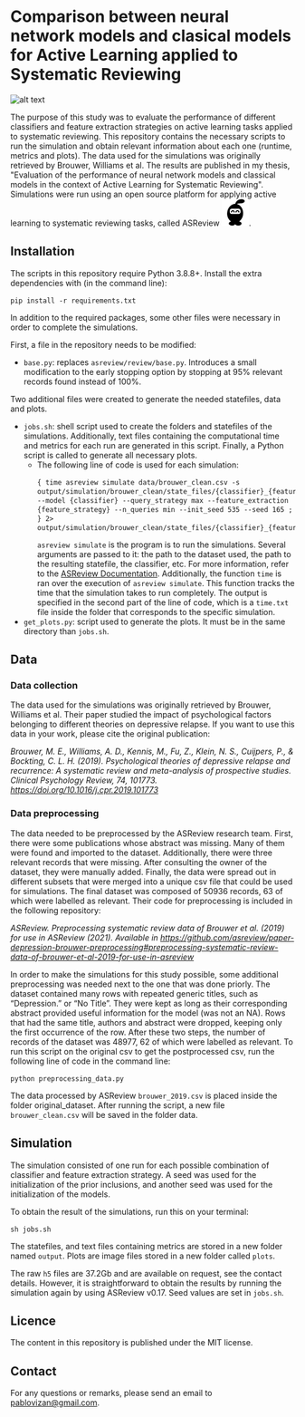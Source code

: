 # Comparison between neural network models and clasical models for Active Learning applied to Systematic Reviewing
![alt text](https://zenodo.org/badge/DOI/10.5281/zenodo.5161100.svg)

The purpose of this study was to evaluate the performance of different classifiers and feature extraction strategies on active learning tasks applied to systematic reviewing. This repository contains the necessary scripts to run the simulation and obtain relevant information about each one (runtime, metrics and plots). The data used for the simulations was originally retrieved by Brouwer, Williams et al. The results are published in my thesis, "Evaluation of the performance of neural network models and classical models in the context of Active Learning for Systematic Reviewing". Simulations were run using an open source platform for applying active learning to systematic reviewing tasks, called ASReview ![alt text](https://raw.githubusercontent.com/asreview/asreview-artwork/e2e6e5ea58a22077b116b9c3d2a15bc3fea585c7/SVGicons/IconELAS/ELASeyes24px24px.svg).
## Installation

The scripts in this repository require Python 3.8.8+. Install the extra dependencies with (in the command line):

```
pip install -r requirements.txt
```

In addition to the required packages, some other files were necessary in order to complete the simulations.

First, a file in the repository needs to be modified:

* ```base.py```: replaces ```asreview/review/base.py```. Introduces a small modification to the early stopping option by stopping at 95% relevant records found instead of 100%.


Two additional files were created to generate the needed statefiles, data and plots.

* ```jobs.sh```: shell script used to create the folders and statefiles of the simulations. Additionally, text files containing the computational time and metrics for each run are generated in this script. Finally, a Python script is called to generate all necessary plots.
  * The following line of code is used for each simulation:
    ```
    { time asreview simulate data/brouwer_clean.csv -s output/simulation/brouwer_clean/state_files/{classifier}_{feature_strategy}/state_brouwer_clean_{classifier}_{feature_strategy}.h5 --model {classifier} --query_strategy max --feature_extraction {feature_strategy} --n_queries min --init_seed 535 --seed 165 ; } 2> output/simulation/brouwer_clean/state_files/{classifier}_{feature_strategy}/time.txt
    ```
    ```asreview simulate``` is the program is to run the simulations. Several arguments are passed to it: the path to the dataset used, the path to the resulting statefile, the classifier, etc. For more information, refer to the [ASReview Documentation](https://asreview.readthedocs.io/en/latest/). Additionally, the function ```time``` is ran over the execution of ```asreview simulate```. This function tracks the time that the simulation takes to run completely. The output is specified in the second part of the line of code, which is a ```time.txt``` file inside the folder that corresponds to the specific simulation.
* ```get_plots.py```: script used to generate the plots. It must be in the same directory than ```jobs.sh```.


## Data

### Data collection
The data used for the simulations was originally retrieved by Brouwer, Williams et al. Their paper studied the impact of psychological factors belonging to different theories on depressive relapse. If you want to use this data in your work, please cite the original publication:

_Brouwer, M. E., Williams, A. D., Kennis, M., Fu, Z., Klein, N. S., Cuijpers, P., & Bockting, C. L. H. (2019). Psychological theories of depressive relapse and recurrence: A systematic review and meta-analysis of prospective studies. Clinical Psychology Review, 74, 101773. https://doi.org/10.1016/j.cpr.2019.101773_

### Data preprocessing
The data needed to be preprocessed by the ASReview research team. First, there were some publications whose abstract was missing. Many of them were found and imported to the dataset. Additionally, there were three relevant records that were missing. After consulting the owner of the dataset, they were manually added. Finally, the data were spread out in different subsets that were merged into a unique csv file that could be used for simulations. The final dataset was composed of 50936 records, 63 of which were labelled as relevant. Their code for preprocessing is included in the following repository:

_ASReview. Preprocessing systematic review data of Brouwer et al. (2019) for use in ASReview (2021). Available in https://github.com/asreview/paper-depression-brouwer-preprocessing#preprocessing-systematic-review-data-of-brouwer-et-al-2019-for-use-in-asreview_

In order to make the simulations for this study possible, some additional preprocessing was needed next to the one that was done priorly. The dataset contained many rows with repeated generic titles, such as “Depression.” or “No Title”. They were kept as long as their corresponding abstract provided useful information for the model (was not an NA). Rows that had the same title, authors and abstract were dropped, keeping only the first occurrence of the row. After these two steps, the number of records of the dataset was 48977, 62 of which were labelled as relevant. To run this script on the original csv to get the postprocessed csv, run the following line of code in the command line:
```
python preprocessing_data.py
```
The data processed by ASReview ```brouwer_2019.csv``` is placed inside the folder original_dataset. After running the script, a new file ```brouwer_clean.csv``` will be saved in the folder data.

## Simulation

The simulation consisted of one run for each possible combination of classifier and feature extraction strategy. A seed was used for the initialization of the prior inclusions, and another seed was used for the initialization of the models. 

To obtain the result of the simulations, run this on your terminal: 

```
sh jobs.sh
```

The statefiles, and text files containing metrics are stored in a new folder named `output`. Plots are image files stored in a new folder called `plots`. 

The raw `h5` files are 37.2Gb and are available on request, see the contact details. However, it is straightforward to obtain the results by running the simulation again by using ASReview v0.17. Seed values are set in  `jobs.sh`. 

## Licence 

The content in this repository is published under the MIT license.

## Contact

For any questions or remarks, please send an email to pablovizan@gmail.com.
